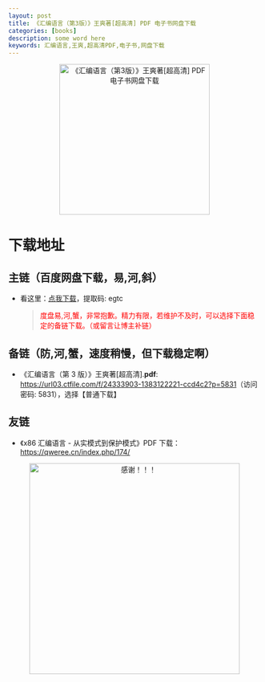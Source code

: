 ```yaml
---
layout: post
title: 《汇编语言（第3版）》王爽著[超高清] PDF 电子书网盘下载
categories: [books]
description: some word here
keywords: 汇编语言,王爽,超高清PDF,电子书,网盘下载
---
```


<div align="center"><img src="https://qweree.cn/wp-content/uploads/2024/10/hui-bian-yu-yan-tuya.jpg" alt="《汇编语言（第3版）》王爽著[超高清] PDF 电子书网盘下载" width="300px" height="auto"></div>

# 下载地址

## 主链（百度网盘下载，易,河,斜）

- 看这里：[点我下载](https://pan.baidu.com/s/1iMXUbSbtZQZjDcqDmnWUyw?pwd=egtc)，提取码: egtc

  > <p style="color:red" >度盘易,河,蟹，非常抱歉。精力有限，若维护不及时，可以选择下面稳定的备链下载。（或留言让博主补链）</p>

## 备链（防,河,蟹，速度稍慢，但下载稳定啊）

- 《汇编语言（第 3 版）》王爽著[超高清].**pdf**: <https://url03.ctfile.com/f/24333903-1383122221-ccd4c2?p=5831>（访问密码: 5831），选择【普通下载】

## 友链

- 《x86 汇编语言 - 从实模式到保护模式》PDF 下载：<https://qweree.cn/index.php/174/>

<div align="center"><img src="https://pic.imgdb.cn/item/6707df6bd29ded1a8ce37031.gif" alt="感谢！！！" width="420px" height="auto"/></div>
